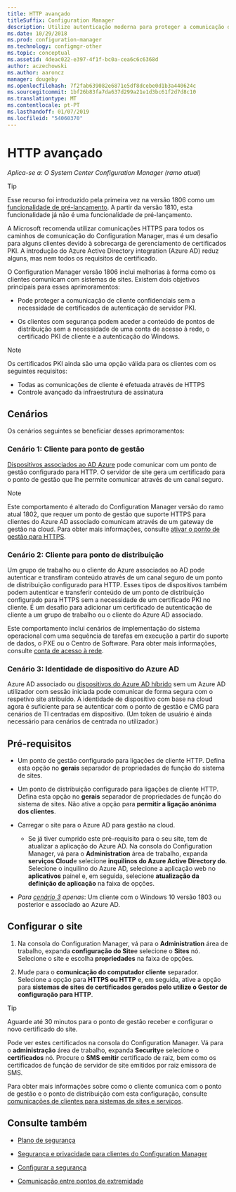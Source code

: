 ```yaml
---
title: HTTP avançado
titleSuffix: Configuration Manager
description: Utilize autenticação moderna para proteger a comunicação de cliente sem a necessidade de certificados PKI.
ms.date: 10/29/2018
ms.prod: configuration-manager
ms.technology: configmgr-other
ms.topic: conceptual
ms.assetid: 4deac022-e397-4f1f-bc0a-cea6c6c6368d
author: aczechowski
ms.author: aaroncz
manager: dougeby
ms.openlocfilehash: 7f2fab639082e6871e5df8dcebe0d1b3a440624c
ms.sourcegitcommit: 1bf26b83fa7da637d299a21e1d3bc61f2d7d8c10
ms.translationtype: MT
ms.contentlocale: pt-PT
ms.lasthandoff: 01/07/2019
ms.locfileid: "54060370"
---
```

# <a name="enhanced-http"></a>HTTP avançado

*Aplica-se a: O System Center Configuration Manager (ramo atual)*

<!--1356889,1358460-->

> [!Tip]  
> Esse recurso foi introduzido pela primeira vez na versão 1806 como um [funcionalidade de pré-lançamento](/sccm/core/servers/manage/pre-release-features). A partir da versão 1810, esta funcionalidade já não é uma funcionalidade de pré-lançamento.  


A Microsoft recomenda utilizar comunicações HTTPS para todos os caminhos de comunicação do Configuration Manager, mas é um desafio para alguns clientes devido à sobrecarga de gerenciamento de certificados PKI. A introdução do Azure Active Directory integration (Azure AD) reduz alguns, mas nem todos os requisitos de certificado. 

O Configuration Manager versão 1806 inclui melhorias à forma como os clientes comunicam com sistemas de sites. Existem dois objetivos principais para esses aprimoramentos:  

- Pode proteger a comunicação de cliente confidenciais sem a necessidade de certificados de autenticação de servidor PKI.  

- Os clientes com segurança podem aceder a conteúdo de pontos de distribuição sem a necessidade de uma conta de acesso à rede, o certificado PKI de cliente e a autenticação do Windows.  

> [!Note]  
> Os certificados PKI ainda são uma opção válida para os clientes com os seguintes requisitos:   
> - Todas as comunicações de cliente é efetuada através de HTTPS  
> - Controle avançado da infraestrutura de assinatura  


## <a name="bkmk_scenario"></a> Cenários

Os cenários seguintes se beneficiar desses aprimoramentos:  


### <a name="bkmk_scenario1"></a> Cenário 1: Cliente para ponto de gestão
<!--1356889-->

[Dispositivos associados ao AD Azure](https://docs.microsoft.com/azure/active-directory/device-management-introduction#azure-ad-joined-devices) pode comunicar com um ponto de gestão configurado para HTTP. O servidor de site gera um certificado para o ponto de gestão que lhe permite comunicar através de um canal seguro.   

> [!Note]  
> Este comportamento é alterado do Configuration Manager versão do ramo atual 1802, que requer um ponto de gestão que suporte HTTPS para clientes do Azure AD associado comunicam através de um gateway de gestão na cloud. Para obter mais informações, consulte [ativar o ponto de gestão para HTTPS](/sccm/core/clients/manage/cmg/certificates-for-cloud-management-gateway#bkmk_mphttps).  


### <a name="bkmk_scenario2"></a> Cenário 2: Cliente para ponto de distribuição
<!--1358228-->

Um grupo de trabalho ou o cliente do Azure associados ao AD pode autenticar e transfiram conteúdo através de um canal seguro de um ponto de distribuição configurado para HTTP. Esses tipos de dispositivos também podem autenticar e transferir conteúdo de um ponto de distribuição configurado para HTTPS sem a necessidade de um certificado PKI no cliente. É um desafio para adicionar um certificado de autenticação de cliente a um grupo de trabalho ou o cliente do Azure AD associado.

Este comportamento inclui cenários de implementação do sistema operacional com uma sequência de tarefas em execução a partir do suporte de dados, o PXE ou o Centro de Software. Para obter mais informações, consulte [conta de acesso à rede](/sccm/core/plan-design/hierarchy/accounts#network-access-account).<!--1358278-->


### <a name="bkmk_scenario3"></a> Cenário 3: Identidade de dispositivo do Azure AD 
<!--1358460-->

Azure AD associado ou [dispositivos do Azure AD híbrido](https://docs.microsoft.com/azure/active-directory/device-management-introduction#hybrid-azure-ad-joined-devices) sem um Azure AD utilizador com sessão iniciada pode comunicar de forma segura com o respetivo site atribuído. A identidade de dispositivo com base na cloud agora é suficiente para se autenticar com o ponto de gestão e CMG para cenários de TI centradas em dispositivo. (Um token de usuário é ainda necessário para cenários de centrada no utilizador.)  


## <a name="prerequisites"></a>Pré-requisitos  

- Um ponto de gestão configurado para ligações de cliente HTTP. Defina esta opção no **gerais** separador de propriedades de função do sistema de sites.  

- Um ponto de distribuição configurado para ligações de cliente HTTP. Defina esta opção no **gerais** separador de propriedades de função do sistema de sites. Não ative a opção para **permitir a ligação anónima dos clientes**.  

- Carregar o site para o Azure AD para gestão na cloud.  

    - Se já tiver cumprido este pré-requisito para o seu site, tem de atualizar a aplicação do Azure AD. Na consola do Configuration Manager, vá para o **Administration** área de trabalho, expanda **serviços Cloud**e selecione **inquilinos do Azure Active Directory do**. Selecione o inquilino do Azure AD, selecione a aplicação web no **aplicativos** painel e, em seguida, selecione **atualização da definição de aplicação** na faixa de opções.  

- *Para [cenário 3](#bkmk_scenario3) apenas*: Um cliente com o Windows 10 versão 1803 ou posterior e associado ao Azure AD. 



## <a name="configure-the-site"></a>Configurar o site

1. Na consola do Configuration Manager, vá para o **Administration** área de trabalho, expanda **configuração do Site**e selecione o **Sites** nó. Selecione o site e escolha **propriedades** na faixa de opções.  

2. Mude para o **comunicação do computador cliente** separador. Selecione a opção para **HTTPS ou HTTP** e, em seguida, ative a opção para **sistemas de sites de certificados gerados pelo utilize o Gestor de configuração para HTTP**.  

> [!Tip]
> Aguarde até 30 minutos para o ponto de gestão receber e configurar o novo certificado do site.

Pode ver estes certificados na consola do Configuration Manager. Vá para o **administração** área de trabalho, expanda **Security**e selecione o **certificados** nó. Procure o **SMS emitir** certificado de raiz, bem como os certificados de função de servidor de site emitidos por raiz emissora de SMS.

Para obter mais informações sobre como o cliente comunica com o ponto de gestão e o ponto de distribuição com esta configuração, consulte [comunicações de clientes para sistemas de sites e serviços](/sccm/core/plan-design/hierarchy/communications-between-endpoints#Planning_Client_to_Site_System).



## <a name="see-also"></a>Consulte também
- [Plano de segurança](/sccm/core/plan-design/security/plan-for-security)  

- [Segurança e privacidade para clientes do Configuration Manager](/sccm/core/clients/deploy/plan/security-and-privacy-for-clients)  

- [Configurar a segurança](/sccm/core/plan-design/security/configure-security)  

- [Comunicação entre pontos de extremidade](/sccm/core/plan-design/hierarchy/communications-between-endpoints)  

